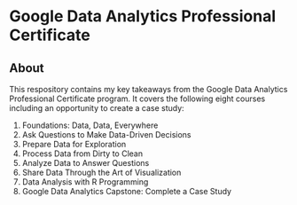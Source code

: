 # Google Data Analytics Professional Certificate

## About
This respository contains my key takeaways from the Google Data Analytics Professional Certificate program. It covers the following eight courses including an opportunity to create a case study:

1. Foundations: Data, Data, Everywhere
2. Ask Questions to Make Data-Driven Decisions
3. Prepare Data for Exploration
4. Process Data from Dirty to Clean
5. Analyze Data to Answer Questions
6. Share Data Through the Art of Visualization
7. Data Analysis with R Programming
8. Google Data Analytics Capstone: Complete a Case Study
